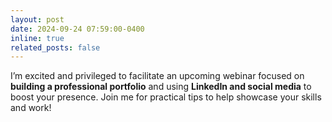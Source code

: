 ```yaml
---
layout: post
date: 2024-09-24 07:59:00-0400
inline: true
related_posts: false
---
```


I’m excited and privileged to facilitate an upcoming webinar focused on **building a professional portfolio** and using **LinkedIn and social media** to boost your presence. Join me for practical tips to help showcase your skills and work!
